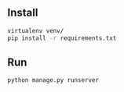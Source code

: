 ## Install
```bash
virtualenv venv/
pip install -r requirements.txt
```

## Run
```bash
python manage.py runserver
```